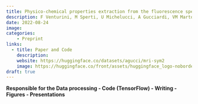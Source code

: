 ```yaml
---
title: Physico-chemical properties extraction from the fluorescence spectrum with 1d-convolutional neural networks.
description: F Venturini, M Sperti, U Michelucci, A Gucciardi, VM Martose, MA Deriu.
date: 2022-08-24 
image: 
categories:
    - Preprint
links:
  - title: Paper and Code
    description: 
    website: https://huggingface.co/datasets/agucci/mri-sym2
    image: https://huggingface.co/front/assets/huggingface_logo-noborder.svg
draft: true
---
```

**Responsible for the Data processing - Code (TensorFlow) - Writing - Figures - Presentations**
<!-- Symbrain: A large-scale dataset of MRI images for neonatal brain symmetry analysis. 2024.
    A Gucciardi, SE Ghazouali, F Venturini, V Groznik, U Michelucci

Class-Conditional self-reward mechanism for improved Text-to-Image models. 2024.
    SE Ghazouali, A Gucciardi, U Michelucci.

Dataset of fluorescence spectra and chemical parameters of olive oils. 2023.
    F Venturini, M Sperti, U Michelucci, A Gucciardi, VM Martos, MA Deriu.

A Median Filter Approach to Deal with Large Windows of Missing Data in Eye-gaze Measurements. Horizon2020 conference, 2022.  
    A Gucciardi, M Crotti, N Ben Itzhak, L Mailleux, E Ortibus, U Michelucci, V Groznik, A Sadikov. 

Physico-chemical properties extraction from the fluorescence spectrum with 1d-convolutional neural networks: application to olive oil. 2022. 
    F Venturini, M Sperti, U Michelucci, A Gucciardi, VM Martose, MA Deriu. -->